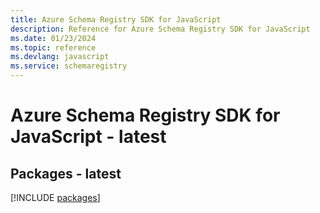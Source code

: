 ```yaml
---
title: Azure Schema Registry SDK for JavaScript
description: Reference for Azure Schema Registry SDK for JavaScript
ms.date: 01/23/2024
ms.topic: reference
ms.devlang: javascript
ms.service: schemaregistry
---
```

# Azure Schema Registry SDK for JavaScript - latest
## Packages - latest
[!INCLUDE [packages](schema-registry-index.md)]